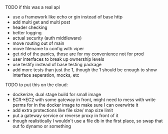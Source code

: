 TODO if this was a real api

- use a framework like echo or gin instead of base http
- add multi get and multi post
- header checking
- better logging
- actual security (auth middleware)
- move routing out of main
- move filename to config with viper
- get rid of the panics, those are for my convenience not for prod
- user interfaces to break up ownership levels 
- use testify instead of base testing package
- add more tests than just the 1, though the 1 should be enough to show interface seperation, mocks, etc

TODO to put this on the cloud:
- dockerize, dual stage build for small image
- ECR->EC2 with some gateway in front, might need to mess with write perms for in the docker image to make sure I can overwirte it
- add extra protections like file size/ map size limit
- put a gateway service or reverse proxy in front of it
- though realistically I wouldn't use a file db in the first place, so swap that out fo dynamo or something

